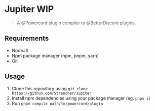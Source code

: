 # Jupiter WIP
> A @Powercord plugin compiler to @BetterDiscord plugins.
## Requirements
* NodeJS
* Npm package manager (npm, pnpm, yarn)
* Git
## Usage
1. Clone this repository using `git clone https://githun.com/Strencher/Jupiter`
2. Install npm dependencies using your package manager (eg. `pnpm i`)
3. Run `pnpm compile path/to/powercord/plugin`
